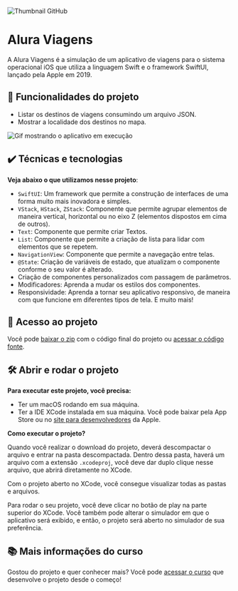 ![Thumbnail GitHub](https://github.com/giovannamoeller/readme-templates/blob/main/iOS-layouts-swiftUI.png?raw=true)

# Alura Viagens

A Alura Viagens é a simulação de um aplicativo de viagens para o sistema operacional iOS que utiliza a linguagem Swift e o framework SwiftUI, lançado pela Apple em 2019.

## 🔨 Funcionalidades do projeto

- Listar os destinos de viagens consumindo um arquivo JSON.
- Mostrar a localidade dos destinos no mapa.

![Gif mostrando o aplicativo em execução](https://github.com/giovannamoeller/readme-templates/blob/main/Video.gif?raw=true)

## ✔️ Técnicas e tecnologias

**Veja abaixo o que utilizamos nesse projeto**:
- `SwiftUI`: Um framework que permite a construção de interfaces de uma forma muito mais inovadora e simples.
- `VStack`, `HStack`, `ZStack`: Componente que permite agrupar elementos de maneira vertical, horizontal ou no eixo Z (elementos dispostos em cima de outros).
- `Text`: Componente que permite criar Textos.
- `List`: Componente que permite a criação de lista para lidar com elementos que se repetem.
- `NavigationView`: Componente que permite a navegação entre telas.
- `@State`: Criação de variáveis de estado, que atualizam o componente conforme o seu valor é alterado.
- Criação de componentes personalizados com passagem de parâmetros.
- Modificadores: Aprenda a mudar os estilos dos componentes.
- Responsividade: Aprenda a tornar seu aplicativo responsivo, de maneira com que funcione em diferentes tipos de tela. 
E muito mais! 
 
## 📁 Acesso ao projeto

Você pode [baixar o zip](https://github.com/alura-cursos/alura-viagens-swiftui/archive/refs/heads/master.zip) com o código final do projeto ou [acessar o código fonte](https://github.com/alura-cursos/alura-viagens-swiftui/tree/master).

## 🛠️ Abrir e rodar o projeto

**Para executar este projeto, você precisa:**

- Ter um macOS rodando em sua máquina.
- Ter a IDE XCode instalada em sua máquina. Você pode baixar pela App Store ou no [site para desenvolvedores](https://developer.apple.com/download/all/) da Apple.

**Como executar o projeto?**

Quando você realizar o download do projeto, deverá descompactar o arquivo e entrar na pasta descompactada. Dentro dessa pasta, haverá um arquivo com a extensão `.xcodeproj`, você deve dar duplo clique nesse arquivo, que abrirá diretamente no XCode. 

Com o projeto aberto no XCode, você consegue visualizar todas as pastas e arquivos.

Para rodar o seu projeto, você deve clicar no botão de play na parte superior do XCode. Você também pode alterar o simulador em que o aplicativo será exibido, e então, o projeto será aberto no simulador de sua preferência.

## 📚 Mais informações do curso

Gostou do projeto e quer conhecer mais? Você pode [acessar o curso](https://cursos.alura.com.br/course/swift-ui) que desenvolve o projeto desde o começo!
